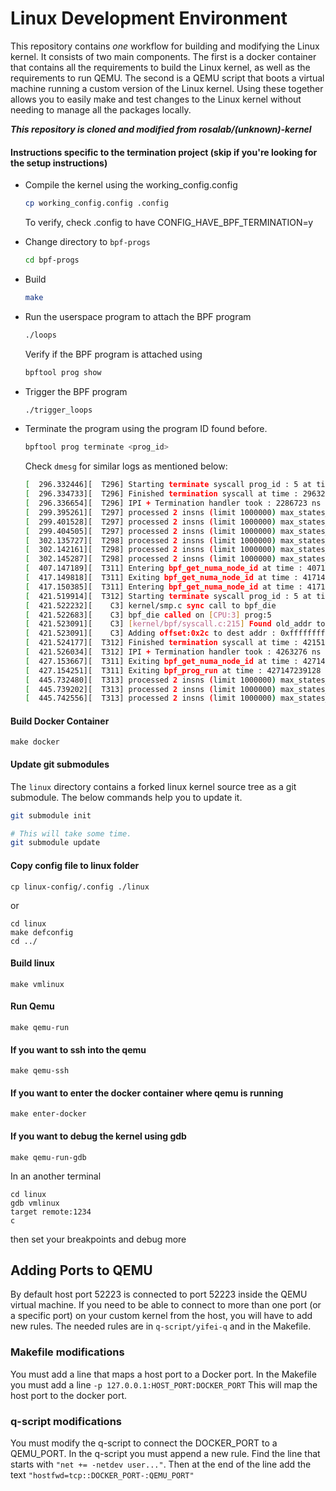 # Linux Development Environment
This repository contains *one* workflow for building and modifying the Linux kernel.
It consists of two main components.
The first is a docker container that contains all the requirements to build the Linux kernel, as well
    as the requirements to run QEMU.
The second is a QEMU  script that boots a virtual machine running a custom version of the Linux kernel.
Using these together allows you to easily make and test changes to the Linux kernel without needing to
    manage all the packages locally.

***This repository is cloned and modified from rosalab/(unknown)-kernel***

#### Instructions specific to the termination project (skip if you're looking for the setup instructions)

 - Compile the kernel using the working_config.config
    ```sh
    cp working_config.config .config
    ```
    To verify, check .config to have CONFIG_HAVE_BPF_TERMINATION=y
 - Change directory to `bpf-progs`
    ```sh
    cd bpf-progs
    ```
 - Build
    ```sh
    make
    ```
 - Run the userspace program to attach the BPF program
    ```sh
    ./loops
    ```
    Verify if the BPF program is attached using
    ```sh
    bpftool prog show
    ```
 - Trigger the BPF program
    ```sh
    ./trigger_loops
    ```
 - Terminate the program using the program ID found before.
    ```sh
    bpftool prog terminate <prog_id>
    ```
    Check `dmesg` for similar logs as mentioned below:

    ```sh
    [  296.332446][  T296] Starting terminate syscall prog_id : 5 at time : 296325433601
    [  296.334733][  T296] Finished termination syscall at time : 296327720324
    [  296.336654][  T296] IPI + Termination handler took : 2286723 ns
    [  299.395261][  T297] processed 2 insns (limit 1000000) max_states_per_insn 0 total_states 0 peak_states 0 mark_read 0
    [  299.401528][  T297] processed 2 insns (limit 1000000) max_states_per_insn 0 total_states 0 peak_states 0 mark_read 0
    [  299.404505][  T297] processed 2 insns (limit 1000000) max_states_per_insn 0 total_states 0 peak_states 0 mark_read 0
    [  302.135727][  T298] processed 2 insns (limit 1000000) max_states_per_insn 0 total_states 0 peak_states 0 mark_read 0
    [  302.142161][  T298] processed 2 insns (limit 1000000) max_states_per_insn 0 total_states 0 peak_states 0 mark_read 0
    [  302.145287][  T298] processed 2 insns (limit 1000000) max_states_per_insn 0 total_states 0 peak_states 0 mark_read 0
    [  407.147189][  T311] Entering bpf_get_numa_node_id at time : 407140176600
    [  417.149818][  T311] Exiting bpf_get_numa_node_id at time : 417142805869
    [  417.150385][  T311] Entering bpf_get_numa_node_id at time : 417143373453
    [  421.519914][  T312] Starting terminate syscall prog_id : 5 at time : 421512901566
    [  421.522232][    C3] kernel/smp.c sync call to bpf_die
    [  421.522683][    C3] bpf_die called on [CPU:3] prog:5
    [  421.523091][    C3] [kernel/bpf/syscall.c:215] Found old_addr to be in bpf_func
    [  421.523091][    C3] Adding offset:0x2c to dest addr : 0xffffffffa0000674
    [  421.524177][  T312] Finished termination syscall at time : 421517164842
    [  421.526034][  T312] IPI + Termination handler took : 4263276 ns
    [  427.153667][  T311] Exiting bpf_get_numa_node_id at time : 427146654583
    [  427.154251][  T311] Exiting bpf_prog_run at time : 427147239128
    [  445.732480][  T313] processed 2 insns (limit 1000000) max_states_per_insn 0 total_states 0 peak_states 0 mark_read 0
    [  445.739202][  T313] processed 2 insns (limit 1000000) max_states_per_insn 0 total_states 0 peak_states 0 mark_read 0
    [  445.742556][  T313] processed 2 insns (limit 1000000) max_states_per_insn 0 total_states 0 peak_states 0 mark_read 
    ```

#### Build Docker Container

``` make docker ```

#### Update git submodules
The `linux` directory contains a forked linux kernel source tree as a git submodule. The below commands help you to update it.

```sh
git submodule init

# This will take some time.
git submodule update
```

#### Copy config file to linux folder

``` cp linux-config/.config ./linux ```

or 

```
cd linux
make defconfig
cd ../
```

#### Build linux

```
make vmlinux
```

#### Run Qemu
```
make qemu-run
```

#### If you want to ssh into the qemu
```
make qemu-ssh
```

#### If you want to enter the docker container where qemu is running
```
make enter-docker
```

#### If you want to debug the kernel using gdb
```
make qemu-run-gdb
```
In an another terminal
```
cd linux
gdb vmlinux
target remote:1234
c
```
then set your breakpoints and debug more


## Adding Ports to QEMU
By default host port 52223 is connected to port 52223 inside the QEMU virtual machine.
If you need to be able to connect to more than one port (or a specific port) on your custom kernel from the host, you will have to add new rules.
The needed rules are in `q-script/yifei-q` and in the Makefile.

### Makefile modifications
You must add a line that maps a host port to a Docker port.
In the Makefile you must add a line 
    ```-p 127.0.0.1:HOST_PORT:DOCKER_PORT```
This will map the host port to the docker port.

### q-script modifications
You must modify the q-script to connect the DOCKER_PORT to a QEMU_PORT.
In the q-script you must append a new rule.
Find the line that starts with `"net += -netdev user..."`.
Then at the end of the line add the text ```"hostfwd=tcp::DOCKER_PORT-:QEMU_PORT"```

